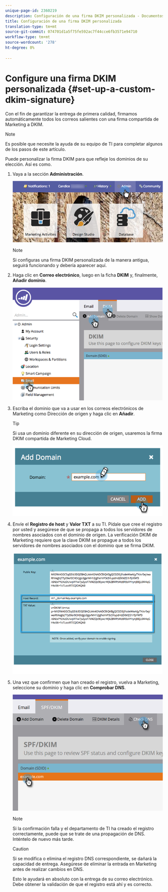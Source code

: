 ```yaml
---
unique-page-id: 2360219
description: Configuración de una firma DKIM personalizada - Documentos de marketing - Documentación del producto
title: Configuración de una firma DKIM personalizada
translation-type: tm+mt
source-git-commit: 074701d1a5f75fe592ac7f44cce6fb3571e94710
workflow-type: tm+mt
source-wordcount: '278'
ht-degree: 0%

---
```



# Configure una firma DKIM personalizada {#set-up-a-custom-dkim-signature}

Con el fin de garantizar la entrega de primera calidad, firmamos automáticamente todos los correos salientes con una firma compartida de Marketing a DKIM.

>[!NOTE]
>
>Es posible que necesite la ayuda de su equipo de TI para completar algunos de los pasos de este artículo.

Puede personalizar la firma DKIM para que refleje los dominios de su elección. Así es como.

1. Vaya a la sección **Administración**.

   ![](assets/adminhand.png)

   >[!NOTE]
   >
   >Si configuras una firma DKIM personalizada de la manera antigua, seguirá funcionando y debería aparecer aquí.

1. Haga clic en **Correo electrónico**, luego en la ficha **DKIM** y, finalmente, **Añadir dominio**.

   ![](assets/image2014-9-18-15-3a39-3a30.png)

1. Escriba el dominio que va a usar en los correos electrónicos de Marketing como Dirección de origen y haga clic en **Añadir**.

   >[!TIP]
   >
   >Si usa un dominio diferente en su dirección de origen, usaremos la firma DKIM compartida de Marketing Cloud.

   ![](assets/image2014-9-18-15-3a40-3a28.png)

1. Envíe el **Registro de host** y **Valor TXT** a su TI. Pídale que cree el registro por usted y asegúrese de que se propaga a todos los servidores de nombres asociados con el dominio de origen. La verificación DKIM de Marketing requiere que la clave DKIM se propague a todos los servidores de nombres asociados con el dominio que se firma DKIM.

   ![](assets/image2014-9-18-15-3a40-3a44.png)

1. Una vez que confirmen que han creado el registro, vuelva a Marketing, seleccione su dominio y haga clic en **Comprobar DNS**.

   ![](assets/check.png)

   >[!NOTE]
   >
   >Si la confirmación falla y el departamento de TI ha creado el registro correctamente, puede que se trate de una propagación de DNS. Inténtelo de nuevo más tarde.

   >[!CAUTION]
   >
   >Si se modifica o elimina el registro DNS correspondiente, se dañará la capacidad de entrega. Asegúrese de eliminar la entrada en Marketing antes de realizar cambios en DNS.

   Esto le ayudará en absoluto con la entrega de su correo electrónico. Debe obtener la validación de que el registro está ahí y es correcto.

